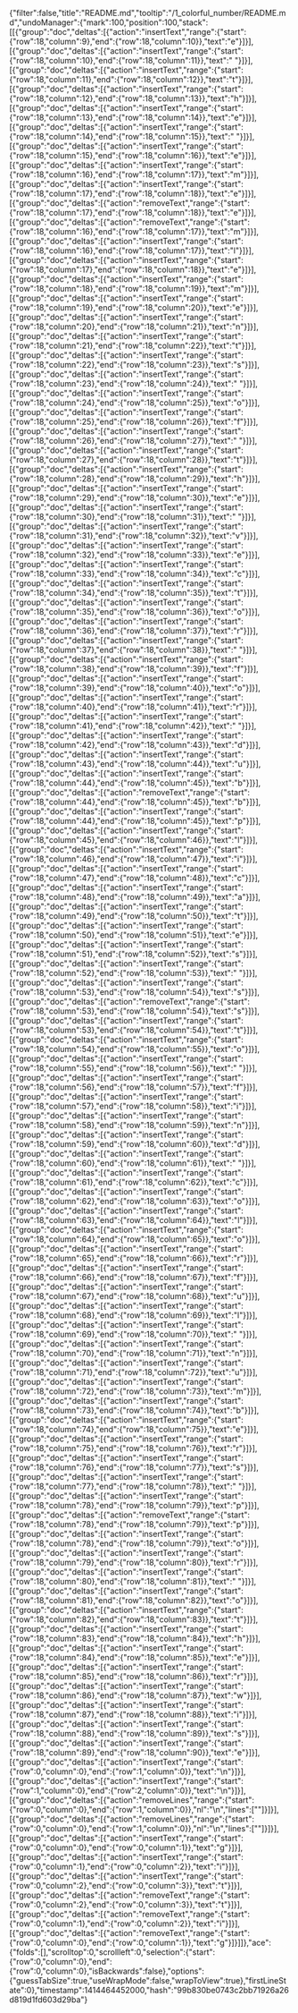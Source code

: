 {"filter":false,"title":"README.md","tooltip":"/1_colorful_number/README.md","undoManager":{"mark":100,"position":100,"stack":[[{"group":"doc","deltas":[{"action":"insertText","range":{"start":{"row":18,"column":9},"end":{"row":18,"column":10}},"text":"e"}]}],[{"group":"doc","deltas":[{"action":"insertText","range":{"start":{"row":18,"column":10},"end":{"row":18,"column":11}},"text":" "}]}],[{"group":"doc","deltas":[{"action":"insertText","range":{"start":{"row":18,"column":11},"end":{"row":18,"column":12}},"text":"t"}]}],[{"group":"doc","deltas":[{"action":"insertText","range":{"start":{"row":18,"column":12},"end":{"row":18,"column":13}},"text":"h"}]}],[{"group":"doc","deltas":[{"action":"insertText","range":{"start":{"row":18,"column":13},"end":{"row":18,"column":14}},"text":"e"}]}],[{"group":"doc","deltas":[{"action":"insertText","range":{"start":{"row":18,"column":14},"end":{"row":18,"column":15}},"text":" "}]}],[{"group":"doc","deltas":[{"action":"insertText","range":{"start":{"row":18,"column":15},"end":{"row":18,"column":16}},"text":"e"}]}],[{"group":"doc","deltas":[{"action":"insertText","range":{"start":{"row":18,"column":16},"end":{"row":18,"column":17}},"text":"m"}]}],[{"group":"doc","deltas":[{"action":"insertText","range":{"start":{"row":18,"column":17},"end":{"row":18,"column":18}},"text":"e"}]}],[{"group":"doc","deltas":[{"action":"removeText","range":{"start":{"row":18,"column":17},"end":{"row":18,"column":18}},"text":"e"}]}],[{"group":"doc","deltas":[{"action":"removeText","range":{"start":{"row":18,"column":16},"end":{"row":18,"column":17}},"text":"m"}]}],[{"group":"doc","deltas":[{"action":"insertText","range":{"start":{"row":18,"column":16},"end":{"row":18,"column":17}},"text":"l"}]}],[{"group":"doc","deltas":[{"action":"insertText","range":{"start":{"row":18,"column":17},"end":{"row":18,"column":18}},"text":"e"}]}],[{"group":"doc","deltas":[{"action":"insertText","range":{"start":{"row":18,"column":18},"end":{"row":18,"column":19}},"text":"m"}]}],[{"group":"doc","deltas":[{"action":"insertText","range":{"start":{"row":18,"column":19},"end":{"row":18,"column":20}},"text":"e"}]}],[{"group":"doc","deltas":[{"action":"insertText","range":{"start":{"row":18,"column":20},"end":{"row":18,"column":21}},"text":"n"}]}],[{"group":"doc","deltas":[{"action":"insertText","range":{"start":{"row":18,"column":21},"end":{"row":18,"column":22}},"text":"t"}]}],[{"group":"doc","deltas":[{"action":"insertText","range":{"start":{"row":18,"column":22},"end":{"row":18,"column":23}},"text":"s"}]}],[{"group":"doc","deltas":[{"action":"insertText","range":{"start":{"row":18,"column":23},"end":{"row":18,"column":24}},"text":" "}]}],[{"group":"doc","deltas":[{"action":"insertText","range":{"start":{"row":18,"column":24},"end":{"row":18,"column":25}},"text":"o"}]}],[{"group":"doc","deltas":[{"action":"insertText","range":{"start":{"row":18,"column":25},"end":{"row":18,"column":26}},"text":"f"}]}],[{"group":"doc","deltas":[{"action":"insertText","range":{"start":{"row":18,"column":26},"end":{"row":18,"column":27}},"text":" "}]}],[{"group":"doc","deltas":[{"action":"insertText","range":{"start":{"row":18,"column":27},"end":{"row":18,"column":28}},"text":"t"}]}],[{"group":"doc","deltas":[{"action":"insertText","range":{"start":{"row":18,"column":28},"end":{"row":18,"column":29}},"text":"h"}]}],[{"group":"doc","deltas":[{"action":"insertText","range":{"start":{"row":18,"column":29},"end":{"row":18,"column":30}},"text":"e"}]}],[{"group":"doc","deltas":[{"action":"insertText","range":{"start":{"row":18,"column":30},"end":{"row":18,"column":31}},"text":" "}]}],[{"group":"doc","deltas":[{"action":"insertText","range":{"start":{"row":18,"column":31},"end":{"row":18,"column":32}},"text":"v"}]}],[{"group":"doc","deltas":[{"action":"insertText","range":{"start":{"row":18,"column":32},"end":{"row":18,"column":33}},"text":"e"}]}],[{"group":"doc","deltas":[{"action":"insertText","range":{"start":{"row":18,"column":33},"end":{"row":18,"column":34}},"text":"c"}]}],[{"group":"doc","deltas":[{"action":"insertText","range":{"start":{"row":18,"column":34},"end":{"row":18,"column":35}},"text":"t"}]}],[{"group":"doc","deltas":[{"action":"insertText","range":{"start":{"row":18,"column":35},"end":{"row":18,"column":36}},"text":"o"}]}],[{"group":"doc","deltas":[{"action":"insertText","range":{"start":{"row":18,"column":36},"end":{"row":18,"column":37}},"text":"r"}]}],[{"group":"doc","deltas":[{"action":"insertText","range":{"start":{"row":18,"column":37},"end":{"row":18,"column":38}},"text":" "}]}],[{"group":"doc","deltas":[{"action":"insertText","range":{"start":{"row":18,"column":38},"end":{"row":18,"column":39}},"text":"f"}]}],[{"group":"doc","deltas":[{"action":"insertText","range":{"start":{"row":18,"column":39},"end":{"row":18,"column":40}},"text":"o"}]}],[{"group":"doc","deltas":[{"action":"insertText","range":{"start":{"row":18,"column":40},"end":{"row":18,"column":41}},"text":"r"}]}],[{"group":"doc","deltas":[{"action":"insertText","range":{"start":{"row":18,"column":41},"end":{"row":18,"column":42}},"text":" "}]}],[{"group":"doc","deltas":[{"action":"insertText","range":{"start":{"row":18,"column":42},"end":{"row":18,"column":43}},"text":"d"}]}],[{"group":"doc","deltas":[{"action":"insertText","range":{"start":{"row":18,"column":43},"end":{"row":18,"column":44}},"text":"u"}]}],[{"group":"doc","deltas":[{"action":"insertText","range":{"start":{"row":18,"column":44},"end":{"row":18,"column":45}},"text":"b"}]}],[{"group":"doc","deltas":[{"action":"removeText","range":{"start":{"row":18,"column":44},"end":{"row":18,"column":45}},"text":"b"}]}],[{"group":"doc","deltas":[{"action":"insertText","range":{"start":{"row":18,"column":44},"end":{"row":18,"column":45}},"text":"p"}]}],[{"group":"doc","deltas":[{"action":"insertText","range":{"start":{"row":18,"column":45},"end":{"row":18,"column":46}},"text":"l"}]}],[{"group":"doc","deltas":[{"action":"insertText","range":{"start":{"row":18,"column":46},"end":{"row":18,"column":47}},"text":"i"}]}],[{"group":"doc","deltas":[{"action":"insertText","range":{"start":{"row":18,"column":47},"end":{"row":18,"column":48}},"text":"c"}]}],[{"group":"doc","deltas":[{"action":"insertText","range":{"start":{"row":18,"column":48},"end":{"row":18,"column":49}},"text":"a"}]}],[{"group":"doc","deltas":[{"action":"insertText","range":{"start":{"row":18,"column":49},"end":{"row":18,"column":50}},"text":"t"}]}],[{"group":"doc","deltas":[{"action":"insertText","range":{"start":{"row":18,"column":50},"end":{"row":18,"column":51}},"text":"e"}]}],[{"group":"doc","deltas":[{"action":"insertText","range":{"start":{"row":18,"column":51},"end":{"row":18,"column":52}},"text":"s"}]}],[{"group":"doc","deltas":[{"action":"insertText","range":{"start":{"row":18,"column":52},"end":{"row":18,"column":53}},"text":" "}]}],[{"group":"doc","deltas":[{"action":"insertText","range":{"start":{"row":18,"column":53},"end":{"row":18,"column":54}},"text":"s"}]}],[{"group":"doc","deltas":[{"action":"removeText","range":{"start":{"row":18,"column":53},"end":{"row":18,"column":54}},"text":"s"}]}],[{"group":"doc","deltas":[{"action":"insertText","range":{"start":{"row":18,"column":53},"end":{"row":18,"column":54}},"text":"t"}]}],[{"group":"doc","deltas":[{"action":"insertText","range":{"start":{"row":18,"column":54},"end":{"row":18,"column":55}},"text":"o"}]}],[{"group":"doc","deltas":[{"action":"insertText","range":{"start":{"row":18,"column":55},"end":{"row":18,"column":56}},"text":" "}]}],[{"group":"doc","deltas":[{"action":"insertText","range":{"start":{"row":18,"column":56},"end":{"row":18,"column":57}},"text":"f"}]}],[{"group":"doc","deltas":[{"action":"insertText","range":{"start":{"row":18,"column":57},"end":{"row":18,"column":58}},"text":"i"}]}],[{"group":"doc","deltas":[{"action":"insertText","range":{"start":{"row":18,"column":58},"end":{"row":18,"column":59}},"text":"n"}]}],[{"group":"doc","deltas":[{"action":"insertText","range":{"start":{"row":18,"column":59},"end":{"row":18,"column":60}},"text":"d"}]}],[{"group":"doc","deltas":[{"action":"insertText","range":{"start":{"row":18,"column":60},"end":{"row":18,"column":61}},"text":" "}]}],[{"group":"doc","deltas":[{"action":"insertText","range":{"start":{"row":18,"column":61},"end":{"row":18,"column":62}},"text":"c"}]}],[{"group":"doc","deltas":[{"action":"insertText","range":{"start":{"row":18,"column":62},"end":{"row":18,"column":63}},"text":"o"}]}],[{"group":"doc","deltas":[{"action":"insertText","range":{"start":{"row":18,"column":63},"end":{"row":18,"column":64}},"text":"l"}]}],[{"group":"doc","deltas":[{"action":"insertText","range":{"start":{"row":18,"column":64},"end":{"row":18,"column":65}},"text":"o"}]}],[{"group":"doc","deltas":[{"action":"insertText","range":{"start":{"row":18,"column":65},"end":{"row":18,"column":66}},"text":"r"}]}],[{"group":"doc","deltas":[{"action":"insertText","range":{"start":{"row":18,"column":66},"end":{"row":18,"column":67}},"text":"f"}]}],[{"group":"doc","deltas":[{"action":"insertText","range":{"start":{"row":18,"column":67},"end":{"row":18,"column":68}},"text":"u"}]}],[{"group":"doc","deltas":[{"action":"insertText","range":{"start":{"row":18,"column":68},"end":{"row":18,"column":69}},"text":"l"}]}],[{"group":"doc","deltas":[{"action":"insertText","range":{"start":{"row":18,"column":69},"end":{"row":18,"column":70}},"text":" "}]}],[{"group":"doc","deltas":[{"action":"insertText","range":{"start":{"row":18,"column":70},"end":{"row":18,"column":71}},"text":"n"}]}],[{"group":"doc","deltas":[{"action":"insertText","range":{"start":{"row":18,"column":71},"end":{"row":18,"column":72}},"text":"u"}]}],[{"group":"doc","deltas":[{"action":"insertText","range":{"start":{"row":18,"column":72},"end":{"row":18,"column":73}},"text":"m"}]}],[{"group":"doc","deltas":[{"action":"insertText","range":{"start":{"row":18,"column":73},"end":{"row":18,"column":74}},"text":"b"}]}],[{"group":"doc","deltas":[{"action":"insertText","range":{"start":{"row":18,"column":74},"end":{"row":18,"column":75}},"text":"e"}]}],[{"group":"doc","deltas":[{"action":"insertText","range":{"start":{"row":18,"column":75},"end":{"row":18,"column":76}},"text":"r"}]}],[{"group":"doc","deltas":[{"action":"insertText","range":{"start":{"row":18,"column":76},"end":{"row":18,"column":77}},"text":"s"}]}],[{"group":"doc","deltas":[{"action":"insertText","range":{"start":{"row":18,"column":77},"end":{"row":18,"column":78}},"text":" "}]}],[{"group":"doc","deltas":[{"action":"insertText","range":{"start":{"row":18,"column":78},"end":{"row":18,"column":79}},"text":"p"}]}],[{"group":"doc","deltas":[{"action":"removeText","range":{"start":{"row":18,"column":78},"end":{"row":18,"column":79}},"text":"p"}]}],[{"group":"doc","deltas":[{"action":"insertText","range":{"start":{"row":18,"column":78},"end":{"row":18,"column":79}},"text":"o"}]}],[{"group":"doc","deltas":[{"action":"insertText","range":{"start":{"row":18,"column":79},"end":{"row":18,"column":80}},"text":"r"}]}],[{"group":"doc","deltas":[{"action":"insertText","range":{"start":{"row":18,"column":80},"end":{"row":18,"column":81}},"text":" "}]}],[{"group":"doc","deltas":[{"action":"insertText","range":{"start":{"row":18,"column":81},"end":{"row":18,"column":82}},"text":"o"}]}],[{"group":"doc","deltas":[{"action":"insertText","range":{"start":{"row":18,"column":82},"end":{"row":18,"column":83}},"text":"t"}]}],[{"group":"doc","deltas":[{"action":"insertText","range":{"start":{"row":18,"column":83},"end":{"row":18,"column":84}},"text":"h"}]}],[{"group":"doc","deltas":[{"action":"insertText","range":{"start":{"row":18,"column":84},"end":{"row":18,"column":85}},"text":"e"}]}],[{"group":"doc","deltas":[{"action":"insertText","range":{"start":{"row":18,"column":85},"end":{"row":18,"column":86}},"text":"r"}]}],[{"group":"doc","deltas":[{"action":"insertText","range":{"start":{"row":18,"column":86},"end":{"row":18,"column":87}},"text":"w"}]}],[{"group":"doc","deltas":[{"action":"insertText","range":{"start":{"row":18,"column":87},"end":{"row":18,"column":88}},"text":"i"}]}],[{"group":"doc","deltas":[{"action":"insertText","range":{"start":{"row":18,"column":88},"end":{"row":18,"column":89}},"text":"s"}]}],[{"group":"doc","deltas":[{"action":"insertText","range":{"start":{"row":18,"column":89},"end":{"row":18,"column":90}},"text":"e"}]}],[{"group":"doc","deltas":[{"action":"insertText","range":{"start":{"row":0,"column":0},"end":{"row":1,"column":0}},"text":"\n"}]}],[{"group":"doc","deltas":[{"action":"insertText","range":{"start":{"row":1,"column":0},"end":{"row":2,"column":0}},"text":"\n"}]}],[{"group":"doc","deltas":[{"action":"removeLines","range":{"start":{"row":0,"column":0},"end":{"row":1,"column":0}},"nl":"\n","lines":[""]}]}],[{"group":"doc","deltas":[{"action":"removeLines","range":{"start":{"row":0,"column":0},"end":{"row":1,"column":0}},"nl":"\n","lines":[""]}]}],[{"group":"doc","deltas":[{"action":"insertText","range":{"start":{"row":0,"column":0},"end":{"row":0,"column":1}},"text":"g"}]}],[{"group":"doc","deltas":[{"action":"insertText","range":{"start":{"row":0,"column":1},"end":{"row":0,"column":2}},"text":"i"}]}],[{"group":"doc","deltas":[{"action":"insertText","range":{"start":{"row":0,"column":2},"end":{"row":0,"column":3}},"text":"t"}]}],[{"group":"doc","deltas":[{"action":"removeText","range":{"start":{"row":0,"column":2},"end":{"row":0,"column":3}},"text":"t"}]}],[{"group":"doc","deltas":[{"action":"removeText","range":{"start":{"row":0,"column":1},"end":{"row":0,"column":2}},"text":"i"}]}],[{"group":"doc","deltas":[{"action":"removeText","range":{"start":{"row":0,"column":0},"end":{"row":0,"column":1}},"text":"g"}]}]]},"ace":{"folds":[],"scrolltop":0,"scrollleft":0,"selection":{"start":{"row":0,"column":0},"end":{"row":0,"column":0},"isBackwards":false},"options":{"guessTabSize":true,"useWrapMode":false,"wrapToView":true},"firstLineState":0},"timestamp":1414464452000,"hash":"99b830be0743c2bb71926a26d819d1fd603d29ba"}